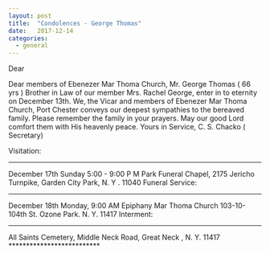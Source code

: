 ```yaml
---
layout: post
title:  "Condolences - George Thomas"
date:   2017-12-14
categories: 
  - general
---
```

Dear

Dear members of Ebenezer Mar Thoma Church, Mr. George Thomas ( 66 yrs ) Brother in Law of our member Mrs. Rachel George,
enter in to eternity on December 13th. We, the Vicar and members of Ebenezer Mar Thoma Church, Port Chester conveys our deepest sympathies to the bereaved family. 
Please remember the family in your prayers. May our good Lord comfort them with His heavenly peace. 
Yours in Service, C. S. Chacko ( Secretary) 


Visitation: 
************
December 17th Sunday 5:00 - 9:00 P M 
Park Funeral Chapel, 2175 Jericho Turnpike,
Garden City Park, N. Y . 11040
Funeral Service:
****************
December 18th Monday, 9:00 AM 
Epiphany Mar Thoma Church 
103-10- 104th St. Ozone Park. N. Y. 11417
Interment: 
**********
All Saints Cemetery, Middle Neck Road,
Great Neck , N. Y. 11417 
    **************************
